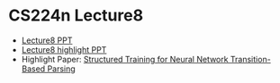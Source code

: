 # CS224n Lecture8

+ [Lecture8 PPT](https://github.com/JT-Ushio/ECNU17_Summer_Seminar/blob/master/Lecture8/Lecture8.pdf)
+ [Lecture8 highlight PPT](https://github.com/JT-Ushio/ECNU17_Summer_Seminar/blob/master/Lecture8/Lecture8_highlight.pdf)
+ Highlight Paper: [Structured Training for Neural Network Transition-Based Parsing](https://github.com/JT-Ushio/ECNU17_Summer_Seminar/blob/master/Lecture6/acl15.pdf)



